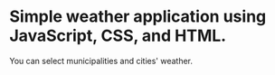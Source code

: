 # Simple weather application using JavaScript, CSS, and HTML.

You can select municipalities and cities' weather.
